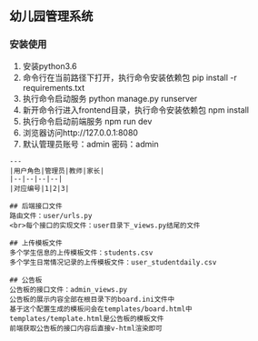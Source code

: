 ## 幼儿园管理系统
### 安装使用
1. 安装python3.6
2. 命令行在当前路径下打开，执行命令安装依赖包 pip install -r requirements.txt
3. 执行命令启动服务 python manage.py runserver
4. 新开命令行进入frontend目录，执行命令安装依赖包 npm install
5. 执行命令启动前端服务 npm run dev
6. 浏览器访问http://127.0.0.1:8080
7. 默认管理员账号：admin 密码：admin
```
---
|用户角色|管理员|教师|家长|
|--|--|--|--|
|对应编号|1|2|3|

## 后端接口文件
路由文件：user/urls.py
<br>每个接口的实现文件：user目录下_views.py结尾的文件

## 上传模板文件
多个学生信息的上传模板文件：students.csv
多个学生日常情况记录的上传模板文件：user_studentdaily.csv

## 公告板
公告板的接口文件：admin_views.py
公告板的展示内容全部在根目录下的board.ini文件中
基于这个配置生成的模板问会在templates/board.html中
templates/template.html是公告板的模板文件
前端获取公告板的接口内容后直接v-html渲染即可
